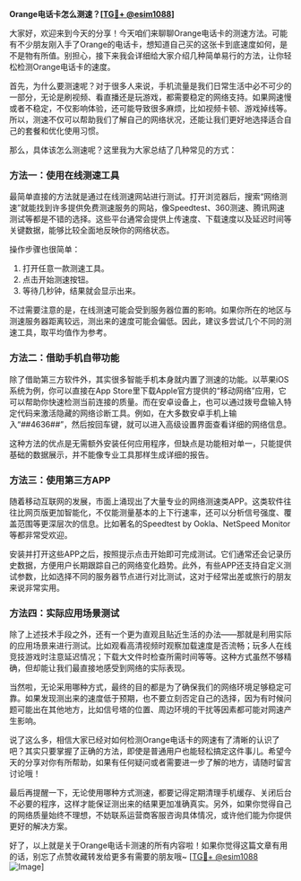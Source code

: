 **Orange电话卡怎么测速？[[TG💪+ @esim1088](https://t.me/s/esim1088)]**

大家好，欢迎来到今天的分享！今天咱们来聊聊Orange电话卡的测速方法。可能有不少朋友刚入手了Orange的电话卡，想知道自己买的这张卡到底速度如何，是不是物有所值。别担心，接下来我会详细给大家介绍几种简单易行的方法，让你轻松检测Orange电话卡的速度。

首先，为什么要测速呢？对于很多人来说，手机流量是我们日常生活中必不可少的一部分，无论是刷视频、看直播还是玩游戏，都需要稳定的网络支持。如果网速慢或者不稳定，不仅影响体验，还可能导致很多麻烦，比如视频卡顿、游戏掉线等。所以，测速不仅可以帮助我们了解自己的网络状况，还能让我们更好地选择适合自己的套餐和优化使用习惯。

那么，具体该怎么测速呢？这里我为大家总结了几种常见的方式：

### 方法一：使用在线测速工具

最简单直接的方法就是通过在线测速网站进行测试。打开浏览器后，搜索“网络测速”就能找到许多提供免费测速服务的网站，像Speedtest、360测速、腾讯网速测试等都是不错的选择。这些平台通常会提供上传速度、下载速度以及延迟时间等关键数据，能够比较全面地反映你的网络状态。

操作步骤也很简单：
1. 打开任意一款测速工具。
2. 点击开始测速按钮。
3. 等待几秒钟，结果就会显示出来。

不过需要注意的是，在线测速可能会受到服务器位置的影响。如果你所在的地区与测速服务器距离较远，测出来的速度可能会偏低。因此，建议多尝试几个不同的测速工具，取平均值作为参考。

### 方法二：借助手机自带功能

除了借助第三方软件外，其实很多智能手机本身就内置了测速的功能。以苹果iOS系统为例，你可以直接在App Store里下载Apple官方提供的“移动网络”应用，它可以帮助你快速检测当前连接的质量。而在安卓设备上，也可以通过拨号盘输入特定代码来激活隐藏的网络诊断工具。例如，在大多数安卓手机上输入“*#*#4636#*#*”，然后按回车键，就可以进入高级设置界面查看详细的网络信息。

这种方法的优点是无需额外安装任何应用程序，但缺点是功能相对单一，只能提供基础的数据展示，并不能像专业工具那样生成详细的报告。

### 方法三：使用第三方APP

随着移动互联网的发展，市面上涌现出了大量专业的网络测速类APP。这类软件往往比网页版更加智能化，不仅能测量基本的上下行速率，还可以分析信号强度、覆盖范围等更深层次的信息。比如著名的Speedtest by Ookla、NetSpeed Monitor等都非常受欢迎。

安装并打开这些APP之后，按照提示点击开始即可完成测试。它们通常还会记录历史数据，方便用户长期跟踪自己的网络变化趋势。此外，有些APP还支持自定义测试参数，比如选择不同的服务器节点进行对比测试，这对于经常出差或旅行的朋友来说非常实用。

### 方法四：实际应用场景测试

除了上述技术手段之外，还有一个更为直观且贴近生活的办法——那就是利用实际的应用场景来进行测试。比如观看高清视频时观察加载速度是否流畅；玩多人在线竞技游戏时注意延迟情况；下载大文件时检查所需时间等等。这种方式虽然不够精确，但却能让我们最直接地感受到网络的实际表现。

当然啦，无论采用哪种方式，最终的目的都是为了确保我们的网络环境足够稳定可靠。如果发现测出来的速度低于预期，也不要立刻否定自己的选择，因为有时候问题可能出在其他地方，比如信号塔的位置、周边环境的干扰等因素都可能对网速产生影响。

说了这么多，相信大家已经对如何检测Orange电话卡的网速有了清晰的认识了吧？其实只要掌握了正确的方法，即使是普通用户也能轻松搞定这件事儿。希望今天的分享对你有所帮助，如果有任何疑问或者需要进一步了解的地方，请随时留言讨论哦！

最后再提醒一下，无论使用哪种方式测速，都要记得定期清理手机缓存、关闭后台不必要的程序，这样才能保证测出来的结果更加准确真实。另外，如果你觉得自己的网络质量始终不理想，不妨联系运营商客服咨询具体情况，或许他们能为你提供更好的解决方案。

好了，以上就是关于Orange电话卡测速的所有内容啦！如果你觉得这篇文章有用的话，别忘了点赞收藏转发给更多有需要的朋友哦~ [[TG💪+ @esim1088](https://t.me/s/esim1088) ![Image](https://i.postimg.cc/4NQfJmqS/Snipaste-2025-05-13-00-14-12.png)]